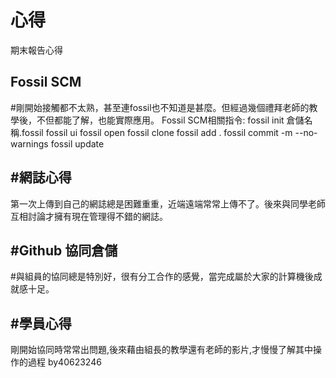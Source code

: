 心得
===

期末報告心得

Fossil SCM
---
#剛開始接觸都不太熟，甚至連fossil也不知道是甚麼。但經過幾個禮拜老師的教學後，不但都能了解，也能實際應用。
Fossil SCM相關指令:
fossil init 倉儲名稱.fossil
fossil ui
fossil open
fossil clone
fossil add .
fossil commit -m --no-warnings
fossil update

#網誌心得
---
第一次上傳到自己的網誌總是困難重重，近端遠端常常上傳不了。後來與同學老師互相討論才擁有現在管理得不錯的網誌。

#Github 協同倉儲
---
#與組員的協同總是特別好，很有分工合作的感覺，當完成屬於大家的計算機後成就感十足。

#學員心得
---
剛開始協同時常常出問題,後來藉由組長的教學還有老師的影片,才慢慢了解其中操作的過程
                                                               by40623246
